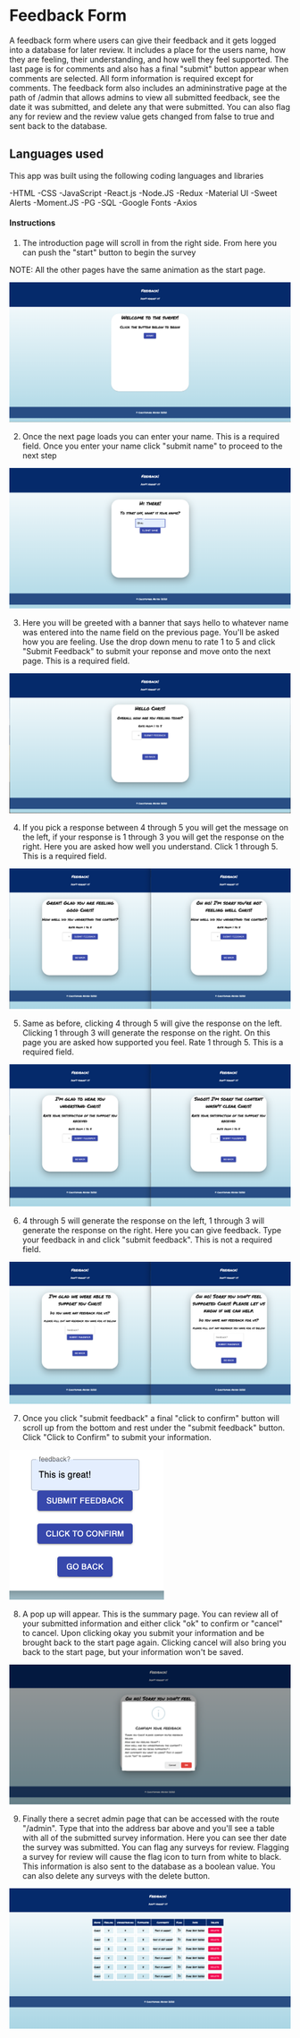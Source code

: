 # Feedback Form

A feedback form where users can give their feedback and it gets logged into a database for later review. It includes a place for the users name, how they are feeling, their understanding, and how well they feel supported. The last page is for comments and also has a final "submit" button appear when comments are selected. All form information is required except for comments. The feedback form also includes an admininstrative page at the path of /admin that allows admins to view all submitted feedback, see the date it was submitted, and delete any that were submitted. You can also flag any for review and the review value gets changed from false to true and sent back to the database.

## Languages used

This app was built using the following coding languages and libraries 

-HTML
-CSS
-JavaScript
-React.js
-Node.JS
-Redux
-Material UI
-Sweet Alerts
-Moment.JS
-PG
-SQL
-Google Fonts
-Axios



#### Instructions

1. The introduction page will scroll in from the right side. From here you can push the "start" button to begin the survey

NOTE: All the other pages have the same animation as the start page.

![step1](./public/images/step1.png)

2. Once the next page loads you can enter your name. This is a required field. Once you enter your name click "submit name" to proceed to the next step 

![step2](./public/images/step2.png)

3. Here you will be greeted with a banner that says hello to whatever name was entered into the name field on the previous page. You'll be asked how you are feeling. Use the drop down menu to rate 1 to 5 and click "Submit Feedback" to submit your reponse and move onto the next page. This is a required field.

![step3](./public/images/step3.png)

4. If you pick a response between 4 through 5 you will get the message on the left, if your response is 1 through 3 you will get the response on the right. Here you are asked how well you understand. Click 1 through 5. This is a required field.

![step4](./public/images/step4.png)

5. Same as before, clicking 4 through 5 will give the response on the left. Clicking 1 through 3 will generate the response on the right. On this page you are asked how supported you feel. Rate 1 through 5. This is a required field.

![step5](./public/images/step5.png)

6. 4 through 5 will generate the response on the left, 1 through 3 will generate the response on the right. Here you can give feedback. Type your feedback in and click "submit feedback". This is not a required field.

![step6](./public/images/step6.png)

7. Once you click "submit feedback" a final "click to confirm" button will scroll up from the bottom and rest under the "submit feedback" button. Click "Click to Confirm" to submit your information.

![step7](./public/images/step7.png)

8. A pop up will appear. This is the summary page. You can review all of your submitted information and either click "ok" to confirm or "cancel" to cancel. Upon clicking okay you submit your information and be brought back to the start page again. Clicking cancel will also bring you back to the start page, but your information won't be saved.

![step8](./public/images/step8.png)

9. Finally there a secret admin page that can be accessed with the route "/admin". Type that into the address bar above and you'll see a table with all of the submitted survey information. Here you can see ther date the survey was submitted. You can flag any surveys for review. Flagging a survey for review will cause the flag icon to turn from white to black. This information is also sent to the database as a boolean value. You can also delete any surveys with the delete button.

![step9](./public/images/step9.png)